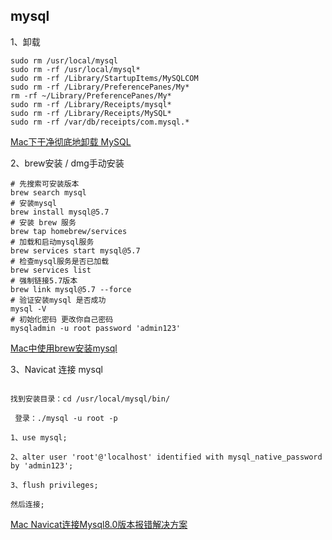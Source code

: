 ## mysql

1、卸载

```
sudo rm /usr/local/mysql
sudo rm -rf /usr/local/mysql*
sudo rm -rf /Library/StartupItems/MySQLCOM
sudo rm -rf /Library/PreferencePanes/My*
rm -rf ~/Library/PreferencePanes/My*
sudo rm -rf /Library/Receipts/mysql*
sudo rm -rf /Library/Receipts/MySQL*
sudo rm -rf /var/db/receipts/com.mysql.*
```

[Mac下干净彻底地卸载 MySQL](https://www.jianshu.com/p/276c1271ae14)



2、brew安装 / dmg手动安装

```
# 先搜索可安装版本
brew search mysql
# 安装mysql
brew install mysql@5.7
# 安装 brew 服务
brew tap homebrew/services
# 加载和启动mysql服务
brew services start mysql@5.7
# 检查mysql服务是否已加载
brew services list 
# 强制链接5.7版本
brew link mysql@5.7 --force
# 验证安装mysql 是否成功
mysql -V
# 初始化密码 更改你自己密码 
mysqladmin -u root password 'admin123'
```

[Mac中使用brew安装mysql](https://www.cnblogs.com/georgeleoo/p/11478416.html)



3、Navicat 连接 mysql



```

找到安装目录：cd /usr/local/mysql/bin/

 登录：./mysql -u root -p

1、use mysql;

2、alter user 'root'@'localhost' identified with mysql_native_password by 'admin123';

3、flush privileges;

然后连接;
```



[Mac Navicat连接Mysql8.0版本报错解决方案](https://blog.csdn.net/u014205434/article/details/113743631)



